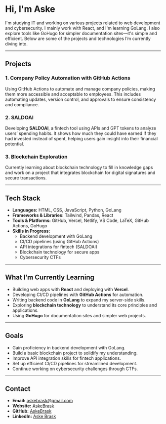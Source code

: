 # Hi, I'm Aske

I'm studying IT and working on various projects related to web development and cybersecurity. I mainly work with React, and I'm learning GoLang. I also explore tools like GoHugo for simpler documentation sites—it's simple and efficient. Below are some of the projects and technologies I’m currently diving into.

---

## Projects

### 1. Company Policy Automation with GitHub Actions
Using GitHub Actions to automate and manage company policies, making them more accessible and acceptable to employees. This includes automating updates, version control, and approvals to ensure consistency and compliance.

### 2. SALDOAI
Developing **SALDOAI**, a fintech tool using APIs and GPT tokens to analyze users’ spending habits. It shows how much they could have earned if they had invested instead of spent, helping users gain insight into their financial potential.

### 3. Blockchain Exploration
Currently learning about blockchain technology to fill in knowledge gaps and work on a project that integrates blockchain for digital signatures and secure transactions.

---

## Tech Stack

- **Languages:** HTML, CSS, JavaScript, Python, GoLang
- **Frameworks & Libraries:** Tailwind, Pandas, React
- **Tools & Platforms:** GitHub, Vercel, Netlify, VS Code, LaTeX, GitHub Actions, GoHugo
- **Skills in Progress:**
  - Backend development with GoLang
  - CI/CD pipelines (using GitHub Actions)
  - API integrations for fintech (SALDOAI)
  - Blockchain technology for secure apps
  - Cybersecurity CTFs

---

## What I’m Currently Learning

- Building web apps with **React** and deploying with **Vercel**.
- Developing CI/CD pipelines with **GitHub Actions** for automation.
- Writing backend code in **GoLang** to expand my server-side skills.
- Exploring **blockchain technology** to understand its core principles and applications.
- Using **GoHugo** for documentation sites and simpler web projects.

---

## Goals

- Gain proficiency in backend development with GoLang.
- Build a basic blockchain project to solidify my understanding.
- Improve API integration skills for fintech applications.
- Set up efficient CI/CD pipelines for streamlined development.
- Continue working on cybersecurity challenges through CTFs.

---

## Contact

- **Email:** askebrask@gmail.com
- **Website:** [AskeBrask](https://askebrask.dk)
- **GitHub:** [AskeBrask](https://github.com/AskeBrask)
- **LinkedIn:** [Aske Brask](https://www.linkedin.com/in/askeb/)
